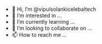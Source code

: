- 👋 Hi, I’m @vipulsolankicelebaltech
- 👀 I’m interested in ...
- 🌱 I’m currently learning ...
- 💞️ I’m looking to collaborate on ...
- 📫 How to reach me ...

<!---
vipulsolankicelebaltech/vipulsolankicelebaltech is a ✨ special ✨ repository because its `README.md` (this file) appears on your GitHub profile.
You can click the Preview link to take a look at your changes.
--->

